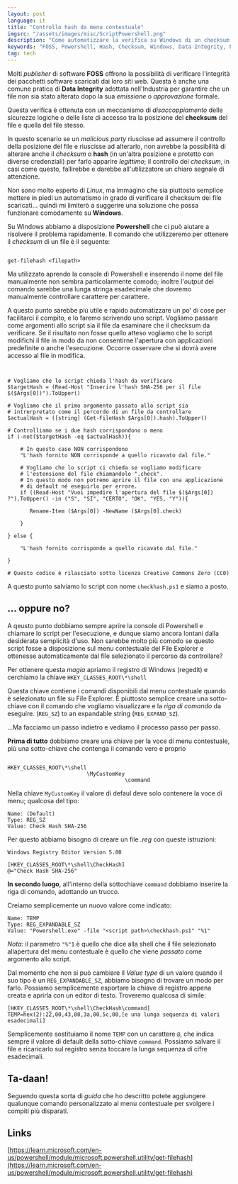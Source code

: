 ```yaml
---
layout: post
language: it
title: "Controllo hash da menu contestuale"
imgsrc: "/assets/images/misc/ScriptPowershell.png"
description: "Come automatizzare la verifica su Windows di un checksum di un file scaricato attraverso il menu contestuale utilizzando Powershell e modificando il registro."
keywords: "FOSS, Powershell, Hash, Checksum, Windows, Data Integrity, File, SHA-256"
tag: tech
---
```

Molti *publisher* di software **FOSS** offrono la possibilità di verificare l'integrità dei pacchetti software scaricati dai loro siti web. Questa è anche una comune pratica di **Data Integrity** adottata nell'Industria per garantire che un file non sia stato alterato dopo la sua *emissione* o *approvazione* formale.

Questa verifica è ottenuta con un meccanismo di *disaccoppiamento* delle sicurezze logiche o delle liste di accesso tra la posizione del **checksum** del file e quella del file stesso.

In questo scenario se un *malicious party* riuscisse ad assumere il controllo della posizione del file e riuscisse ad alterarlo, non avrebbe la possibilità di alterare anche il *checksum* o **hash** (in un'altra posizione e protetto con diverse credenziali) per farlo apparire *legittimo*; il controllo del *checksum*, in casi come questo, fallirebbe e darebbe all'utilizzatore un chiaro segnale di attenzione.

Non sono molto esperto di *Linux*, ma immagino che sia piuttosto semplice mettere in piedi un automatismo in grado di verificare il checksum dei file scaricati... quindi mi limiterò a suggerire una soluzione che possa funzionare comodamente su **Windows**.

Su Windows abbiamo a disposizione **Powershell** che ci può aiutare a risolvere il problema rapidamente. Il comando che utilizzeremo per ottenere il *checksum* di un file è il seguente:

```

get-filehash <filepath>

```

Ma utilizzato aprendo la console di Powershell e inserendo il nome del file manualmente non sembra particolarmente comodo; inoltre l'*output* del comando sarebbe una lunga stringa esadecimale che dovremo manualmente controllare carattere per carattere.

A questo punto sarebbe più utile e rapido automatizzare un po' di cose per facilitarci il compito, e lo faremo scrivendo uno script. Vogliamo passare come argomenti allo script sia il file da esaminare che il checksum da verificare. Se il risultato non fosse quello atteso vogliamo che lo script modifichi il file in modo da non consentirne l'apertura con applicazioni predefinite o anche l'esecuzione. Occorre osservare che si dovrà avere accesso al file in modifica.

```


# Vogliamo che lo script chieda l'hash da verificare
$targetHash = (Read-Host "Inserire l'hash SHA-256 per il file  $($Args[0])").ToUpper()

# Vogliamo che il primo argomento passato allo script sia
# intrerpretato come il percordo di un file da controllare
$actualHash = ([string] (Get-FileHash $Args[0]).hash).ToUpper()

# Controlliamo se i due hash corrispondono o meno
if (-not($targetHash -eq $actualHash)){

    # In questo caso NON corrispondono
    "L'hash fornito NON corrisponde a quello ricavato dal file."

    # Vogliamo che lo script ci chieda se vogliamo modificare
    # l'estensione del file chiamandolo ".check".
    # In questo modo non potremo aprire il file con una applicazione
    # di default né eseguirlo per errore.
    if ((Read-Host "Vuoi impedire l'apertura del file $($Args[0]) ?").ToUpper() -in ("S", "SI", "CERTO", "OK", "YES, "Y")){

       Rename-Item ($Args[0]) -NewName ($Args[0].check)

    }

} else {

    "L'hash fornito corrisponde a quello ricavato dal file."

}

# Questo codice è rilasciato sotto licenza Creative Commons Zero (CC0) 

```
A questo punto salviamo lo script con nome `checkhash.ps1` e siamo a posto.

## ... oppure no?

A qeusto punto dobbiamo sempre aprire la console di Powershell e chiamare lo script per l'esecuzione, e dunque siamo ancora lontani dalla desiderata semplicità d'uso. Non sarebbe molto più comodo se questo script fosse a disposizione sul menu contestuale del File Explorer e ottenesse automaticamente dal file selezionato il percorso da controllare?

Per ottenere questa *magia* apriamo il registro di Windows (regedit) e cerchiamo la chiave
`HKEY_CLASSES_ROOT\*\shell`

Questa chiave contiene i comandi disponibili dal menu contestuale quando è selezionato un file su File Explorer. È piuttosto semplice creare una sotto-chiave con il comando che vogliamo visualizzare e la *riga di comando* da eseguire. (`REG_SZ`) to an expandable string (`REG_EXPAND_SZ`).

...Ma facciamo un passo indietro e vediamo il processo passo per passo.

**Prima di tutto** dobbiamo creare una chiave per la voce di menu contestuale, più una sotto-chiave che contenga il comando vero e proprio

```

HKEY_CLASSES_ROOT\*\shell
                         \MyCustomKey
                                     \command

```

Nella chiave `MyCustomKey` il valore di defaul deve solo contenere la voce di menu; qualcosa del tipo:
```
Name: (Default)
Type: REG_SZ
Value: Check Hash SHA-256

```

Per questo abbiamo bisogno di creare un file *.reg* con queste istruzioni:
```
Windows Registry Editor Version 5.00

[HKEY_CLASSES_ROOT\*\shell\CheckHash]
@="Check Hash SHA-256"

```

**In secondo luogo**, all'interno della sottochiave `command` dobbiamo inserire la riga di comando, adottando un trucco.

Creiamo semplicemente un nuovo valore come indicato:

```
Name: TEMP
Type: REG_EXPANDABLE_SZ
Value: "Powershell.exe" -file "<script path>\checkhash.ps1" "%1"

```
*Nota:* il parametro `"%"1` è quello che dice alla shell che il file selezionato allapertura del menu contestuale è quello che viene *passato* come argomento allo script.

Dal momento che non si può cambiare il *Value type* di un valore quando il suo tipo è un `REG_EXPANDABLE_SZ`, abbiamo bisogno di trovare un modo per farlo. Possiamo semplicemente esportare la chiave di registro appena creata e aprirla con un editor di testo. Troveremo qualcosa di simile:

```
[HKEY_CLASSES_ROOT\*\shell\CheckHash\command]
TEMP=hex(2):22,00,43,00,3a,00,5c,00,[e una lunga sequenza di valori esadecimali]

```

Semplicemente sostituiamo il nome `TEMP` con un carattere `@`, che indica sempre il valore di default della sotto-chiave `command`. Possiamo salvare il file e ricaricarlo sul registro senza toccare la lunga sequenza di cifre esadecimali.

## Ta-daan!

Seguendo questa sorta di *guida* che ho descritto potete aggiungere qualunque comando personalizzato al menu contestuale per svolgere i compiti più disparati. 

## Links

[https://learn.microsoft.com/en-us/powershell/module/microsoft.powershell.utility/get-filehash](https://learn.microsoft.com/en-us/powershell/module/microsoft.powershell.utility/get-filehash)
